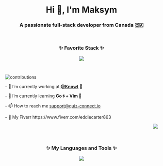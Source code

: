 

<h1 align="center">Hi 👋, I'm Maksym </h1>
<h3 align="center">A passionate full-stack developer from Canada 🇨🇦</h3>
<br/>
<h3 align="center">
 ✨ Favorite Stack ✨
</h3>
    <p align="center"><img src="https://skillicons.dev/icons?i=postgresql,go,typescript,nextjs" /> </p>
</div>

<br/>

![contributions](https://user-images.githubusercontent.com/79988159/204438144-7b6f9a1a-e171-41be-8272-19d46b101221.svg)



 <p> - 🔭 I’m currently working at <a href="https://knowt.io"><b>@Knowt</b></a> 📝 </p> 

 <p> - 🌱 I’m currently learning <b> Go 🌀 + Vim 🖖 </b> </p>
<p> - 📫 How to reach me <a href="mailto:support@quiz-connect.io">support@quiz-connect.io</a> </p>

<p> - 🤝 My Fiverr https://www.fiverr.com/eddiecarter863 </p>

 <p align="right">
    <img src="https://github-readme-stats.vercel.app/api?username=maksymalist&count_private=true&show_icons=true&theme=tokyonight" />
</p>


<div>
 
 <br/>
<p align="center">
<h3 align="center">✨ My Languages and Tools ✨ </h3>
    <p align="center"><img src="https://skillicons.dev/icons?i=nextjs,redis,postgresql,prisma,mongodb,firebase,bevy,docker,kubernetes,go,rust,typescript,javascript,python,graphql&perline=15" /> </p>
</p>
